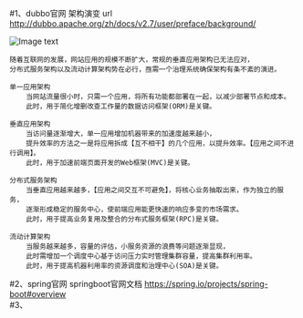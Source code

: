 #1、dubbo官网 架构演变
    url
       http://dubbo.apache.org/zh/docs/v2.7/user/preface/background/
       
![Image text](http://dubbo.apache.org/imgs/user/dubbo-architecture-roadmap.jpg)


    随着互联网的发展，网站应用的规模不断扩大，常规的垂直应用架构已无法应对，
    分布式服务架构以及流动计算架构势在必行，亟需一个治理系统确保架构有条不紊的演进。

    单一应用架构
        当网站流量很小时，只需一个应用，将所有功能都部署在一起，以减少部署节点和成本。
        此时，用于简化增删改查工作量的数据访问框架(ORM)是关键。
        
    垂直应用架构
        当访问量逐渐增大，单一应用增加机器带来的加速度越来越小，
        提升效率的方法之一是将应用拆成【互不相干】的几个应用，以提升效率。【应用之间不进行调用】。
        此时，用于加速前端页面开发的Web框架(MVC)是关键。
    
    分布式服务架构
        当垂直应用越来越多，【应用之间交互不可避免】，将核心业务抽取出来，作为独立的服务，
        逐渐形成稳定的服务中心，使前端应用能更快速的响应多变的市场需求。
        此时，用于提高业务复用及整合的分布式服务框架(RPC)是关键。
    
    流动计算架构
        当服务越来越多，容量的评估，小服务资源的浪费等问题逐渐显现，
        此时需增加一个调度中心基于访问压力实时管理集群容量，提高集群利用率。
        此时，用于提高机器利用率的资源调度和治理中心(SOA)是关键。
#2、spring官网
    springboot官网文档
        https://spring.io/projects/spring-boot#overview  
#3、